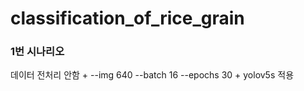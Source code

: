 # classification_of_rice_grain

### 1번 시나리오
데이터 전처리 안함 + --img 640 --batch 16 --epochs 30 + yolov5s 적용
